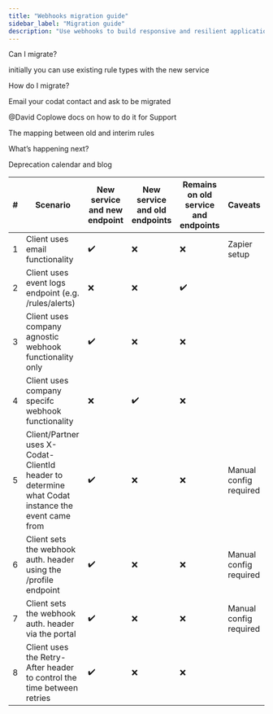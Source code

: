 ```yaml
---
title: "Webhooks migration guide"
sidebar_label: "Migration guide"
description: "Use webhooks to build responsive and resilient applications on Codat data."
---
```


Can I migrate?


initially you can use existing rule types with the new service

How do I migrate?

Email your codat contact and ask to be migrated

@David Coplowe docs on how to do it for Support

The mapping between old and interim rules

What’s happening next?

Deprecation calendar and blog

| # | Scenario                                                                                         | New service and new endpoint | New service and old endpoints | Remains on old service and endpoints | Caveats                |
|---|--------------------------------------------------------------------------------------------------|------------------------------|-------------------------------|--------------------------------------|------------------------|
| 1 | Client uses email functionality                                                                  | ✔️                            | ❌                             | ❌                                    | Zapier setup           |
| 2 | Client uses event logs endpoint (e.g. /rules/alerts)                                             | ❌                            | ❌                             | ✔️                                    |                        |
| 3 | Client uses company agnostic webhook functionality only                                          | ✔️                            | ❌                             | ❌                                    |                        |
| 4 | Client uses company specifc webhook functionality                                                | ❌                            | ✔️                             | ❌                                    |                        |
| 5 | Client/Partner uses X-Codat-ClientId header to determine what Codat instance the event came from | ✔️                            | ❌                             | ❌                                    | Manual config required |
| 6 | Client sets the webhook auth. header using the /profile endpoint                                 | ✔️                            | ❌                             | ❌                                    | Manual config required |
| 7 | Client sets the webhook auth. header via the portal                                              | ✔️                            | ❌                             | ❌                                    | Manual config required |
| 8 | Client uses the Retry-After header to control the time between retries                           | ✔️                            | ❌                             | ❌                                    |                        |